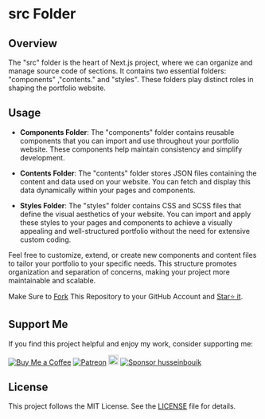 # src Folder 

## Overview

The "src" folder is the heart of Next.js project, where we can organize and manage source code of sections.
It contains two essential folders: "components" ,"contents."
and "styles".
These folders play distinct roles in shaping the portfolio website.


## Usage

- **Components Folder**: The "components" folder contains reusable components that you can import and use throughout your portfolio website. These components help maintain consistency and simplify development.

- **Contents Folder**: The "contents" folder stores JSON files containing the content and data used on your website. You can fetch and display this data dynamically within your pages and components.
- **Styles Folder**: The "styles" folder contains CSS and SCSS files that define the visual aesthetics of your website. You can import and apply these styles to your pages and components to achieve a visually appealing and well-structured portfolio without the need for extensive custom coding.

Feel free to customize, extend, or create new components and content files to tailor your portfolio to your specific needs. This structure promotes organization and separation of concerns, making your project more maintainable and scalable.

Make Sure to [Fork](https://github.com/husseinbouik/husseinbouik.github.io/fork) This Repository to your GitHub Account and [Star⭐ it](https://github.com/husseinbouik/husseinbouik.github.io/stargazers).

## Support Me

If you find this project helpful and enjoy my work, consider supporting me:

[![Buy Me a Coffee](https://img.shields.io/badge/Buy%20Me%20a%20Coffee-Donate-orange?logo=buy-me-a-coffee&s=20)](https://www.buymeacoffee.com/husseinbouik)
[![Patreon](https://img.shields.io/badge/Patreon-Support-red?logo=patreon&s=20)](https://www.patreon.com/muhammad_fiaz)
<a href="https://ko-fi.com/husseinbouik"><img src="https://ko-fi.com/img/githubbutton_sm.svg" alt="Ko-fi" height="20"></a>
[![Sponsor husseinbouik](https://img.shields.io/badge/Sponsor-hussein--bouik-brightgreen?logo=github)](https://github.com/sponsors/husseinbouik)

## License

This project follows the MIT License. See the [LICENSE](../LICENSE.md) file for details.
